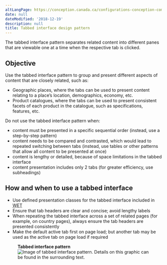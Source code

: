 ```yaml
---
altLangPage: https://conception.canada.ca/configurations-conception-communes/interface-onglets.html
date: null
dateModified: '2018-12-19'
description: null
title: Tabbed interface design pattern
---
```



<div>
 
 <section>
  <p>
   The tabbed interface pattern separates related content into different panes that are viewable one at a time when the respective tab is clicked.
  </p>
  <section>
   <h2>
    Objective
   </h2>
   <p>
    Use the tabbed interface pattern to group and present different aspects of content that are closely related, such as:
   </p>
   <ul>
    <li>
     Geographic places, where the tabs can be used to present content relating to a place’s location, demographics, economy, etc.
    </li>
    <li>
     Product catalogues, where the tabs can be used to present consistent facets of each product in the catalogue, such as specifications, features, etc.
    </li>
   </ul>
   <p>
    Do not use the tabbed interface pattern when:
   </p>
   <ul>
    <li>
     content must be presented in a specific sequential order (instead, use a step-by-step pattern)
    </li>
    <li>
     content needs to be compared and contrasted, which would lead to repeated switching between tabs (instead, use tables or other patterns that allow all content to be presented at once)
    </li>
    <li>
     content is lengthy or detailed, because of space limitations in the tabbed interface
    </li>
    <li>
     content presentation includes only 2 tabs (for greater efficiency, use subheadings)
    </li>
   </ul>
  </section>
  <section>
   <h2>
    How and when to use a tabbed interface
   </h2>
   <ul>
    <li>
     Use defined presentation classes for the tabbed interface included in
     <abbr title="Web Experience Toolkit">
      WET
     </abbr>
    </li>
    <li>
     Ensure that tab headers are clear and concise; avoid lengthy labels
    </li>
    <li>
     When repeating the tabbed interface across a set of related pages (for  example, on  country pages), always ensure the tab headers are presented consistently
    </li>
    <li>
     Make the default active tab first on page load; but another tab may be used as the active tab on page load if required
    </li>
   </ul>
   <div class="row">
    <div class="col-sm-2">
    </div>
    <div class="col-sm-8">
     <figure class="mrgn-bttm-lg">
      <figcaption class="text-center">
       <b>
        Tabbed interface pattern
       </b>
      </figcaption>
      <img alt="Image of tabbed interface pattern. Details on this graphic can be found in the surrounding text." class="img-responsive center-block" src="https://www.canada.ca/content/dam/tbs-sct/images/government-communications/canada-content-style-guide/tabbed-interface-pattern-eng.jpg"/>
     </figure>
    </div>
    <div class="col-sm-2">
    </div>
   </div>
   <div class="clearfix">
   </div>
  </section>
 </section>
</div>




